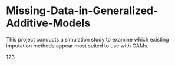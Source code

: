 # Missing-Data-in-Generalized-Additive-Models
This project conducts a simulation study to examine which existing imputation methods appear most suited to use with GAMs.

123